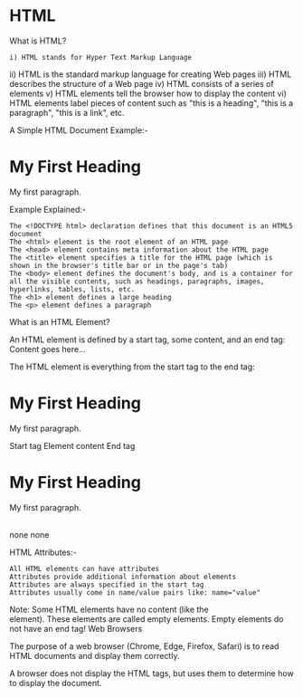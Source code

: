# HTML
What is HTML?

    i) HTML stands for Hyper Text Markup Language
   ii) HTML is the standard markup language for creating Web pages
  iii) HTML describes the structure of a Web page
   iv) HTML consists of a series of elements
    v) HTML elements tell the browser how to display the content
   vi) HTML elements label pieces of content such as "this is a heading", "this is a paragraph", "this is a link", etc.

A Simple HTML Document Example:-
<!DOCTYPE html>
<html>
<head>
<title>Page Title</title>
</head>
<body>

<h1>My First Heading</h1>
<p>My first paragraph.</p>

</body>
</html>

Example Explained:-

    The <!DOCTYPE html> declaration defines that this document is an HTML5 document
    The <html> element is the root element of an HTML page
    The <head> element contains meta information about the HTML page
    The <title> element specifies a title for the HTML page (which is shown in the browser's title bar or in the page's tab)
    The <body> element defines the document's body, and is a container for all the visible contents, such as headings, paragraphs, images, hyperlinks, tables, lists, etc.
    The <h1> element defines a large heading
    The <p> element defines a paragraph

What is an HTML Element?

An HTML element is defined by a start tag, some content, and an end tag:
<tagname> Content goes here... </tagname>

The HTML element is everything from the start tag to the end tag:
<h1>My First Heading</h1>
<p>My first paragraph.</p>
Start tag 	Element content 	End tag
<h1> 	My First Heading 	</h1>
<p> 	My first paragraph. 	</p>
<br> 	none 	none


HTML Attributes:-

    All HTML elements can have attributes
    Attributes provide additional information about elements
    Attributes are always specified in the start tag
    Attributes usually come in name/value pairs like: name="value"

    



Note: Some HTML elements have no content (like the <br> element). These elements are called empty elements. Empty elements do not have an end tag!
Web Browsers

The purpose of a web browser (Chrome, Edge, Firefox, Safari) is to read HTML documents and display them correctly.

A browser does not display the HTML tags, but uses them to determine how to display the document.
